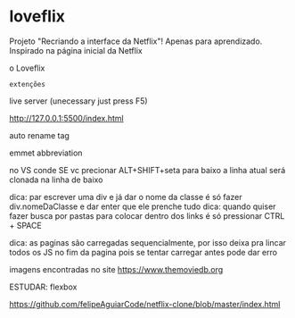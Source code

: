 # loveflix
Projeto "Recriando a interface da Netflix"!
Apenas para aprendizado. Inspirado na página inicial da Netflix

o Loveflix

    extenções

live server (unecessary just press F5)

http://127.0.0.1:5500/index.html

auto rename tag

emmet abbreviation

no VS conde SE vc precionar ALT+SHIFT+seta para baixo a linha atual será clonada na linha de baixo

dica: par escrever uma div e já dar o nome da classe é só fazer div.nomeDaClasse e dar enter que ele prenche tudo
dica: quando quiser fazer busca por pastas para colocar dentro dos links é só pressionar CTRL + SPACE

dica: as paginas são carregadas sequencialmente, por isso deixa pra lincar todos os JS no fim da pagina pois se tentar carregar antes pode dar erro

imagens encontradas no site https://www.themoviedb.org

ESTUDAR: flexbox


https://github.com/felipeAguiarCode/netflix-clone/blob/master/index.html
